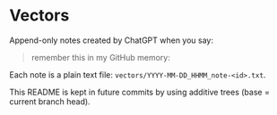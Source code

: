 # Vectors
Append-only notes created by ChatGPT when you say: 

> remember this in my GitHub memory: <note text>

Each note is a plain text file: `vectors/YYYY-MM-DD_HHMM_note-<id>.txt`.

This README is kept in future commits by using additive trees (base = current branch head).
